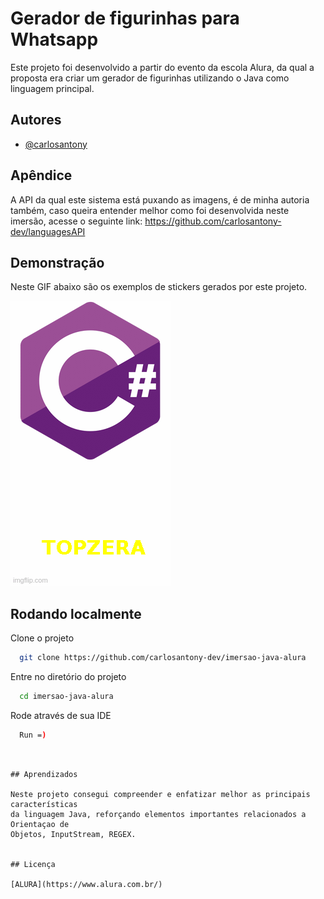 
# Gerador de figurinhas para Whatsapp

Este projeto foi desenvolvido a partir do evento da escola Alura, da qual a proposta
era criar um gerador de figurinhas utilizando o Java como linguagem principal.


## Autores

- [@carlosantony](https://www.github.com/carlosantony-dev)

## Apêndice

A API da qual este sistema está puxando as imagens, é de minha autoria também,
caso queira entender melhor como foi desenvolvida neste imersão, acesse o seguinte
link: https://github.com/carlosantony-dev/languagesAPI


## Demonstração

Neste GIF abaixo são os exemplos de stickers gerados por este projeto.

![](examples.gif)


## Rodando localmente

Clone o projeto

```bash
  git clone https://github.com/carlosantony-dev/imersao-java-alura
```

Entre no diretório do projeto

```bash
  cd imersao-java-alura
```

Rode através de sua IDE

```bash
  Run =)
```
```


## Aprendizados

Neste projeto consegui compreender e enfatizar melhor as principais características
da linguagem Java, reforçando elementos importantes relacionados a Orientaçao de
Objetos, InputStream, REGEX.


## Licença

[ALURA](https://www.alura.com.br/)
